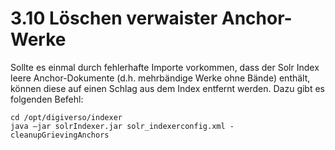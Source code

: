 # 3.10 Löschen verwaister Anchor-Werke

Sollte es einmal durch fehlerhafte Importe vorkommen, dass der Solr Index leere Anchor-Dokumente \(d.h. mehrbändige Werke ohne Bände\) enthält, können diese auf einen Schlag aus dem Index entfernt werden. Dazu gibt es folgenden Befehl: 

```text
cd /opt/digiverso/indexer
java –jar solrIndexer.jar solr_indexerconfig.xml -cleanupGrievingAnchors
```



